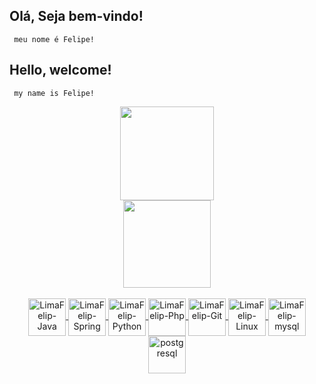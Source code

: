 
## Olá, Seja bem-vindo! 
     meu nome é Felipe!
## Hello, welcome!
     my name is Felipe! 


<div align="center">
  <a href="https://github.com/LimaFelip">
  <img align="" height="150em" src="https://github-readme-stats.vercel.app/api?username=LimaFelip&show_icons=true&theme=dracula&include_all_commits=true&count_private=true"/>
</div>
 <div align="center">      
  <img height="140em" align="" src="https://github-readme-stats.vercel.app/api/top-langs/?username=LimaFelip&layout=compact&langs_count=7&theme=dracula"/>
</div>
  
<div style="display: inline_block" align="center"><br>
<img align="center" alt="LimaFelip-Java" height="60" width="60"
     src="https://cdn.jsdelivr.net/gh/devicons/devicon/icons/java/java-original.svg" />
<img align="center" alt="LimaFelip-Spring" height="60" width="60"
     src="https://cdn.jsdelivr.net/gh/devicons/devicon/icons/spring/spring-original-wordmark.svg" />
<img align="center" alt="LimaFelip-Python" height="60" width="60"
      src="https://cdn.jsdelivr.net/gh/devicons/devicon/icons/python/python-original.svg" />
<img align="center" alt="LimaFelip-Php" height="60" width="60"
      src="https://cdn.jsdelivr.net/gh/devicons/devicon/icons/php/php-original.svg" />
<img align="center" alt="LimaFelip-Git" height="60" width="60"
      src="https://cdn.jsdelivr.net/gh/devicons/devicon/icons/git/git-original.svg" />
<img align="center" alt="LimaFelip-Linux" height="60" width="60"
      src="https://cdn.jsdelivr.net/gh/devicons/devicon/icons/linux/linux-original.svg" />
<img align="center" alt="LimaFelip-mysql" width="60" height="60" 
     src="https://www.vectorlogo.zone/logos/mysql/mysql-official.svg"/></a> 
<img align="center" alt="postgresql" width="60" height="60"    
     src="https://img.icons8.com/color/144/000000/postgreesql.png" /> </a>
</div>  
<div style="display: inline_block"><br>
  <br>
  <br>
